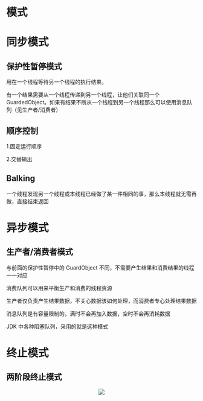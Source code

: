 # 模式

# 同步模式

## 保护性暂停模式

用在一个线程等待另一个线程的执行结果。

有一个结果需要从一个线程传递到另一个线程，让他们关联同一个 GuardedObject。如果有结果不断从一个线程到另一个线程那么可以使用消息队列（见生产者/消费者）

## 顺序控制

1.固定运行顺序

2.交替输出

## Balking

一个线程发现另一个线程或本线程已经做了某一件相同的事，那么本线程就无需再做，直接结束返回

# 异步模式

## 生产者/消费者模式

与前面的保护性暂停中的 GuardObject 不同，不需要产生结果和消费结果的线程一一对应

消费队列可以用来平衡生产和消费的线程资源

生产者仅负责产生结果数据，不关心数据该如何处理，而消费者专心处理结果数据

消息队列是有容量限制的，满时不会再加入数据，空时不会再消耗数据

JDK 中各种阻塞队列，采用的就是这种模式

# 终止模式

## 两阶段终止模式

<div align="center"><img src="https://user-images.githubusercontent.com/37955886/118216002-3e22be80-b4a5-11eb-8a27-04cc86a444ea.png"/></div> 


